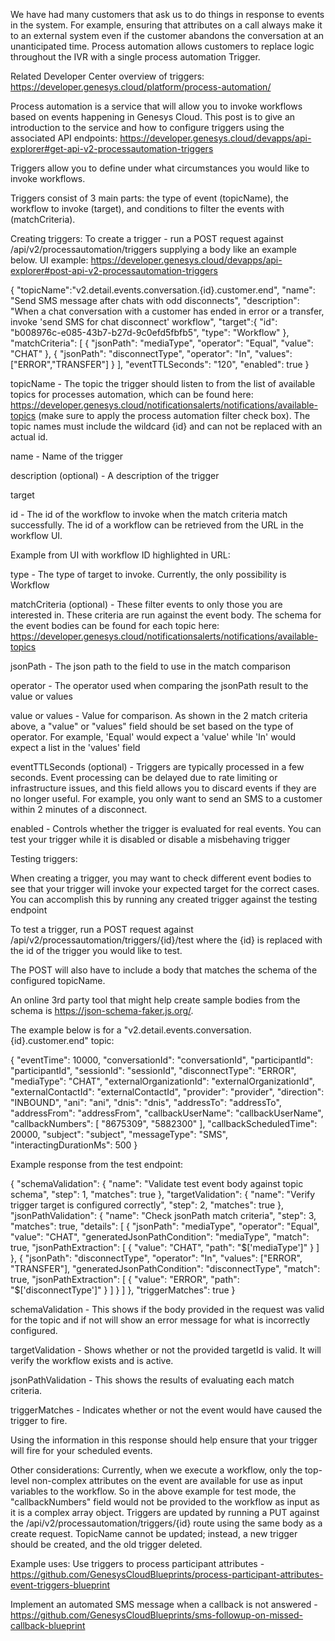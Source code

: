 We have had many customers that ask us to do things in response to events in the system. For example, ensuring that attributes on a call always make it to an external system even if the customer abandons the conversation at an unanticipated time. Process automation allows customers to replace logic throughout the IVR with a single process automation Trigger. 


Related Developer Center overview of triggers: https://developer.genesys.cloud/platform/process-automation/


Process automation is a service that will allow you to invoke workflows based on events happening in Genesys Cloud. This post is to give an introduction to the service and how to configure triggers using the associated API endpoints: https://developer.genesys.cloud/devapps/api-explorer#get-api-v2-processautomation-triggers

Triggers allow you to define under what circumstances you would like to invoke workflows.

Triggers consist of 3 main parts: the type of event (topicName), the workflow to invoke (target), and conditions to filter the events with (matchCriteria).


Creating triggers:
To create a trigger - run a POST request against /api/v2/processautomation/triggers supplying a body like an example below. UI example: https://developer.genesys.cloud/devapps/api-explorer#post-api-v2-processautomation-triggers

{
    "topicName":"v2.detail.events.conversation.{id}.customer.end",
    "name": "Send SMS message after chats with odd disconnects",
    "description": "When a chat conversation with a customer has ended in error or a transfer, invoke 'send SMS for chat disconnect' workflow",
    "target":{
        "id": "b008976c-e085-43b7-b27d-9c0efd5fbfb5",
        "type": "Workflow"
    },
    "matchCriteria": [
        {
            "jsonPath": "mediaType",
            "operator": "Equal",
            "value": "CHAT"
        },
        {
            "jsonPath": "disconnectType",
            "operator": "In",
            "values": ["ERROR","TRANSFER"]
        }
    ],
    "eventTTLSeconds": "120",
    "enabled": true
}



topicName - The topic the trigger should listen to from the list of available topics for processes automation, which can be found here: https://developer.genesys.cloud/notificationsalerts/notifications/available-topics (make sure to apply the process automation filter check box). The topic names must include the wildcard {id} and can not be replaced with an actual id.

name - Name of the trigger

description (optional) - A description of the trigger

target

id - The id of the workflow to invoke when the match criteria match successfully. The id of a workflow can be retrieved from the URL in the workflow UI.

Example from UI with workflow ID highlighted in URL:


type - The type of target to invoke. Currently, the only possibility is Workflow

matchCriteria (optional) - These filter events to only those you are interested in. These criteria are run against the event body. The schema for the event bodies can be found for each topic here: https://developer.genesys.cloud/notificationsalerts/notifications/available-topics

jsonPath - The json path to the field to use in the match comparison

operator - The operator used when comparing the jsonPath result to the value or values

value or values - Value for comparison. As shown in the 2 match criteria above, a "value" or "values" field should be set based on the type of operator. For example, 'Equal' would expect a 'value' while 'In' would expect a list in the 'values' field

eventTTLSeconds (optional) - Triggers are typically processed in a few seconds. Event processing can be delayed due to rate limiting or infrastructure issues, and this field allows you to discard events if they are no longer useful. For example, you only want to send an SMS to a customer within 2 minutes of a disconnect.

enabled - Controls whether the trigger is evaluated for real events. You can test your trigger while it is disabled or disable a misbehaving trigger

Testing triggers:

When creating a trigger, you may want to check different event bodies to see that your trigger will invoke your expected target for the correct cases. You can accomplish this by running any created trigger against the testing endpoint


To test a trigger, run a POST request against /api/v2/processautomation/triggers/{id}/test where the {id} is replaced with the id of the trigger you would like to test.

The POST will also have to include a body that matches the schema of the configured topicName.

An online 3rd party tool that might help create sample bodies from the schema is https://json-schema-faker.js.org/. 

The example below is for a "v2.detail.events.conversation.{id}.customer.end" topic:

{
  "eventTime": 10000,
  "conversationId": "conversationId",
  "participantId": "participantId",
  "sessionId": "sessionId",
  "disconnectType": "ERROR",
  "mediaType": "CHAT",
  "externalOrganizationId": "externalOrganizationId",
  "externalContactId": "externalContactId",
  "provider": "provider",
  "direction": "INBOUND",
  "ani": "ani",
  "dnis": "dnis",
  "addressTo": "addressTo",
  "addressFrom": "addressFrom",
  "callbackUserName": "callbackUserName",
  "callbackNumbers": [
    "8675309",
    "5882300"
  ],
  "callbackScheduledTime": 20000,
  "subject": "subject",
  "messageType": "SMS",
  "interactingDurationMs": 500
}

Example response from the test endpoint:

{
    "schemaValidation": {
        "name": "Validate test event body against topic schema",
        "step": 1,
        "matches": true
    },
    "targetValidation": {
        "name": "Verify trigger target is configured correctly",
        "step": 2,
        "matches": true
    },
    "jsonPathValidation": {
        "name": "Check jsonPath match criteria",
        "step": 3,
        "matches": true,
        "details": [
            {
                "jsonPath": "mediaType",
                "operator": "Equal",
                "value": "CHAT",
                "generatedJsonPathCondition": "mediaType",
                "match": true,
                "jsonPathExtraction": [
                    {
                        "value": "CHAT",
                        "path": "$['mediaType']"
                    }
                ]
            },
            {
                "jsonPath": "disconnectType",
                "operator": "In",
                "values": ["ERROR", "TRANSFER"],
                "generatedJsonPathCondition": "disconnectType",
                "match": true,
                "jsonPathExtraction": [
                    {
                        "value": "ERROR",
                        "path": "$['disconnectType']"
                    }
                ]
            }
        ]
    },
    "triggerMatches": true
}

schemaValidation - This shows if the body provided in the request was valid for the topic and if not will show an error message for what is incorrectly configured.

targetValidation - Shows whether or not the provided targetId is valid. It will verify the workflow exists and is active.

jsonPathValidation - This shows the results of evaluating each match criteria.

triggerMatches - Indicates whether or not the event would have caused the trigger to fire.


Using the information in this response should help ensure that your trigger will fire for your scheduled events. 


Other considerations:
Currently, when we execute a workflow, only the top-level non-complex attributes on the event are available for use as input variables to the workflow. So in the above example for test mode, the "callbackNumbers" field would not be provided to the workflow as input as it is a complex array object.
Triggers are updated by running a PUT against the /api/v2/processautomation/triggers/{id} route using the same body as a create request.
TopicName cannot be updated; instead, a new trigger should be created, and the old trigger deleted.

Example uses:
Use triggers to process participant attributes - https://github.com/GenesysCloudBlueprints/process-participant-attributes-event-triggers-blueprint

Implement an automated SMS message when a callback is not answered - https://github.com/GenesysCloudBlueprints/sms-followup-on-missed-callback-blueprint
